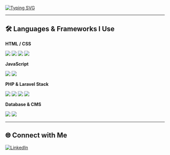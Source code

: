 <p align="left">
  <a href="https://git.io/typing-svg">
    <img src="https://readme-typing-svg.demolab.com?font=Lora&weight=500&size=25&duration=2500&pause=5000&color=F7F7F7&background=FFFFFF00&vCenter=true&random=false&width=435&lines=Welcome+to+my+GitHub+profile+!" alt="Typing SVG"/>
  </a>
</p>

---

<h2 align="left">🛠️ Languages & Frameworks I Use</h2>

<p align="left"><strong>HTML / CSS</strong></p>
<p align="left">
  <a href="https://html.spec.whatwg.org/"><img src="https://img.shields.io/badge/HTML5-E34F26?style=flat&logo=html5&logoColor=white"/></a>
  <a href="https://www.w3.org/Style/CSS/"><img src="https://img.shields.io/badge/CSS3-1572B6?style=flat&logo=css3&logoColor=white"/></a>
  <a href="https://sass-lang.com/"><img src="https://img.shields.io/badge/SCSS-CC6699?style=flat&logo=sass&logoColor=white"/></a>
  <a href="https://tailwindcss.com/"><img src="https://img.shields.io/badge/TailwindCSS-06B6D4?style=flat&logo=tailwind-css&logoColor=white"/></a>
</p>

<p align="left"><strong>JavaScript</strong></p>
<p align="left">
  <a href="https://www.javascript.com/"><img src="https://img.shields.io/badge/JavaScript-F7DF1E?style=flat&logo=javascript&logoColor=black"/></a>
  <a href="https://alpinejs.dev/"><img src="https://img.shields.io/badge/Alpine.js-8BC0D0?style=flat&logo=alpine.js&logoColor=black"/></a>
</p>

<p align="left"><strong>PHP & Laravel Stack</strong></p>
<p align="left">
  <a href="https://www.php.net/"><img src="https://img.shields.io/badge/PHP-777BB4?style=flat&logo=php&logoColor=white"/></a>
  <a href="https://laravel.com/"><img src="https://img.shields.io/badge/Laravel-FF2D20?style=flat&logo=laravel&logoColor=white"/></a>
  <a href="https://laravel.com/docs/10.x/blade"><img src="https://img.shields.io/badge/Blade-FF2D20?style=flat&logo=laravel&logoColor=white"/></a>
  <a href="https://livewire.laravel.com/"><img src="https://img.shields.io/badge/Livewire-4E56A6?style=flat&logo=laravel&logoColor=white"/></a>
</p>

<p align="left"><strong>Database & CMS</strong></p>
<p align="left">
  <a href="https://sql.sh/"><img src="https://img.shields.io/badge/SQL-00f?style=flat&logo=sql&logoColor=white"/></a>
  <a href="https://wordpress.org/"><img src="https://img.shields.io/badge/WordPress-21759B?style=flat&logo=wordpress&logoColor=white"/></a>
</p>

---

<h2 align="left">🌐 Connect with Me</h2>

<p align="left">
  <a href="https://www.linkedin.com/in/damien-dieu/">
    <img src="https://img.shields.io/badge/LinkedIn-0077B5?style=flat&logo=linkedin&logoColor=white" alt="LinkedIn"/>
  </a>
</p>
